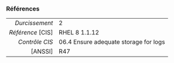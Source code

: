### Références

|                 |    |
|----------------:|:---|
|   *Durcissement*| 2 |
|*Référence* [CIS]| RHEL 8 1.1.12 |
|   *Contrôle CIS*| 06.4 Ensure adequate storage for logs |
|          [ANSSI]| R47 |
